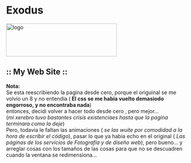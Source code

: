 # Exodus
<img src="https://dewey.tailorbrands.com/production/brand_version_mockup_image/763/9100569763_7d792a67-94c8-40a0-8dbd-6dd6b5aefd7c.png?cb=1727441407" width="300" height="90" alt="logo">
<h2> :: My Web Site :: </h2>

<p><strong>Nota:</strong> <br>
Se esta reescribiendo la pagina desde cero, porque el origuinal se me volvio un 8 y no entendia (<strong> El css se me habia vuelto demasiodo engorroso, y no encontraba nada</strong>) <br> entonces, decidi volver a hacer todo desde cero , pero mejor...<br>
  (<em>mi xerebro tuvo bastantes crisis existenciaes hasta que la pagina terminara como la deje</em>)<br>
Pero, todavia le faltan las animaciones (<em> se las wuite por comodidad a la hora de escribir el código</em>), pasar lo que ya habia echo en el original (<em> Las páginas de los servicios de Fotografía y de diseño web</em>), pero bueno... y arreglar cosas con los tamaños de las cosas para que no se descuadren cuando la ventana se redimensiona...
